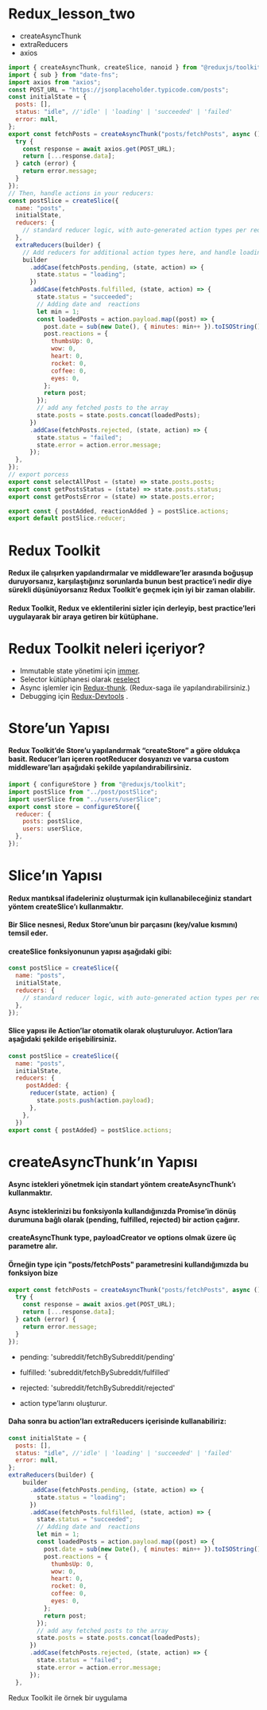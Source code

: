 # Redux_lesson_two

- createAsyncThunk
- extraReducers
- axios

```jsx
import { createAsyncThunk, createSlice, nanoid } from "@reduxjs/toolkit";
import { sub } from "date-fns";
import axios from "axios";
const POST_URL = "https://jsonplaceholder.typicode.com/posts";
const initialState = {
  posts: [],
  status: "idle", //'idle' | 'loading' | 'succeeded' | 'failed'
  error: null,
};
export const fetchPosts = createAsyncThunk("posts/fetchPosts", async () => {
  try {
    const response = await axios.get(POST_URL);
    return [...response.data];
  } catch (error) {
    return error.message;
  }
});
// Then, handle actions in your reducers:
const postSlice = createSlice({
  name: "posts",
  initialState,
  reducers: {
    // standard reducer logic, with auto-generated action types per reducer
  },
  extraReducers(builder) {
    // Add reducers for additional action types here, and handle loading state as needed
    builder
      .addCase(fetchPosts.pending, (state, action) => {
        state.status = "loading";
      })
      .addCase(fetchPosts.fulfilled, (state, action) => {
        state.status = "succeeded";
        // Adding date and  reactions
        let min = 1;
        const loadedPosts = action.payload.map((post) => {
          post.date = sub(new Date(), { minutes: min++ }).toISOString();
          post.reactions = {
            thumbsUp: 0,
            wow: 0,
            heart: 0,
            rocket: 0,
            coffee: 0,
            eyes: 0,
          };
          return post;
        });
        // add any fetched posts to the array
        state.posts = state.posts.concat(loadedPosts);
      })
      .addCase(fetchPosts.rejected, (state, action) => {
        state.status = "failed";
        state.error = action.error.message;
      });
  },
});
// export porcess
export const selectAllPost = (state) => state.posts.posts;
export const getPostsStatus = (state) => state.posts.status;
export const getPostsError = (state) => state.posts.error;

export const { postAdded, reactionAdded } = postSlice.actions;
export default postSlice.reducer;
```

# Redux Toolkit

#### Redux ile çalışırken yapılandırmalar ve middleware’ler arasında boğuşup duruyorsanız, karşılaştığınız sorunlarda bunun best practice’i nedir diye sürekli düşünüyorsanız Redux Toolkit’e geçmek için iyi bir zaman olabilir.

#### Redux Toolkit, Redux ve eklentilerini sizler için derleyip, best practice’leri uygulayarak bir araya getiren bir kütüphane.

# Redux Toolkit neleri içeriyor?

- Immutable state yönetimi için [immer](https://github.com/immerjs/immer).
- Selector kütüphanesi olarak [reselect](https://github.com/reduxjs/reselect)
- Async işlemler için [Redux-thunk](https://github.com/reduxjs/redux-thunk). (Redux-saga ile yapılandırabilirsiniz.)
- Debugging için [Redux-Devtools](https://github.com/reduxjs/redux-devtools) .

# Store’un Yapısı

#### Redux Toolkit’de Store’u yapılandırmak “createStore” a göre oldukça basit. Reducer’ları içeren rootReducer dosyanızı ve varsa custom middleware’ları aşağıdaki şekilde yapılandırabilirsiniz.

```jsx
import { configureStore } from "@reduxjs/toolkit";
import postSlice from "../post/postSlice";
import userSlice from "../users/userSlice";
export const store = configureStore({
  reducer: {
    posts: postSlice,
    users: userSlice,
  },
});
```

# Slice’ın Yapısı

#### Redux mantıksal ifadeleriniz oluşturmak için kullanabileceğiniz standart yöntem createSlice’ı kullanmaktır.

#### Bir Slice nesnesi, Redux Store’unun bir parçasını (key/value kısmını) temsil eder.

#### createSlice fonksiyonunun yapısı aşağıdaki gibi:

```jsx
const postSlice = createSlice({
  name: "posts",
  initialState,
  reducers: {
    // standard reducer logic, with auto-generated action types per reducer
  },
});
```

#### Slice yapısı ile Action’lar otomatik olarak oluşturuluyor. Action’lara aşağıdaki şekilde erişebilirsiniz.

```jsx
const postSlice = createSlice({
  name: "posts",
  initialState,
  reducers: {
     postAdded: {
      reducer(state, action) {
        state.posts.push(action.payload);
      },
    },
  })
export const { postAdded} = postSlice.actions;
```

# createAsyncThunk’ın Yapısı

#### Async istekleri yönetmek için standart yöntem createAsyncThunk’ı kullanmaktır.

#### Async isteklerinizi bu fonksiyonla kullandığınızda Promise’in dönüş durumuna bağlı olarak (pending, fulfilled, rejected) bir action çağırır.

#### createAsyncThunk type, payloadCreator ve options olmak üzere üç parametre alır.

#### Örneğin type için "posts/fetchPosts" parametresini kullandığımızda bu fonksiyon bize

```jsx
export const fetchPosts = createAsyncThunk("posts/fetchPosts", async () => {
  try {
    const response = await axios.get(POST_URL);
    return [...response.data];
  } catch (error) {
    return error.message;
  }
});
```

- pending: 'subreddit/fetchBySubreddit/pending'

- fulfilled: 'subreddit/fetchBySubreddit/fulfilled'

- rejected: 'subreddit/fetchBySubreddit/rejected'

- action type’larını oluşturur.

#### Daha sonra bu action’ları extraReducers içerisinde kullanabiliriz:

```jsx
const initialState = {
  posts: [],
  status: "idle", //'idle' | 'loading' | 'succeeded' | 'failed'
  error: null,
};
extraReducers(builder) {
    builder
      .addCase(fetchPosts.pending, (state, action) => {
        state.status = "loading";
      })
      .addCase(fetchPosts.fulfilled, (state, action) => {
        state.status = "succeeded";
        // Adding date and  reactions
        let min = 1;
        const loadedPosts = action.payload.map((post) => {
          post.date = sub(new Date(), { minutes: min++ }).toISOString();
          post.reactions = {
            thumbsUp: 0,
            wow: 0,
            heart: 0,
            rocket: 0,
            coffee: 0,
            eyes: 0,
          };
          return post;
        });
        // add any fetched posts to the array
        state.posts = state.posts.concat(loadedPosts);
      })
      .addCase(fetchPosts.rejected, (state, action) => {
        state.status = "failed";
        state.error = action.error.message;
      });
  },
```

Redux Toolkit ile örnek bir uygulama
